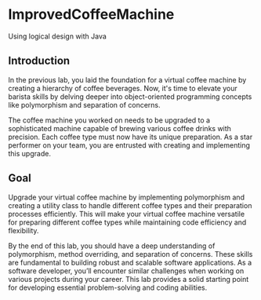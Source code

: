 # ImprovedCoffeeMachine
Using logical design with Java

## Introduction
In the previous lab, you laid the foundation for a virtual coffee machine by creating a hierarchy of coffee beverages. Now, it's time to elevate your barista skills by delving deeper into object-oriented programming concepts like polymorphism and separation of concerns.

The coffee machine you worked on needs to be upgraded to a sophisticated machine capable of brewing various coffee drinks with precision. Each coffee type must now have its unique preparation. As a star performer on your team, you are entrusted with creating and implementing this upgrade.

## Goal
Upgrade your virtual coffee machine by implementing polymorphism and creating a utility class to handle different coffee types and their preparation processes efficiently. This will make your virtual coffee machine versatile for preparing different coffee types while maintaining code efficiency and flexibility.

By the end of this lab, you should have a deep understanding of polymorphism, method overriding, and separation of concerns. These skills are fundamental to building robust and scalable software applications. As a software developer, you’ll encounter similar challenges when working on various projects during your career. This lab provides a solid starting point for developing essential problem-solving and coding abilities.
